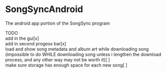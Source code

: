 # SongSyncAndroid
The android app portion of the SongSync program  
  
TODO  
add in the gui[x]  
add in second progess bar[x]  
load and show song metadata and album art while downloading song (impossible to do WHILE downloading song unless i lengthen the download process, and any other way may not be worth it)[ ]  
make sure storage has enough space for each new song[ ]  